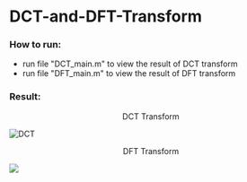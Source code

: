 # DCT-and-DFT-Transform
### How to run:

- run file "DCT_main.m" to view the result of DCT transform
- run file "DFT_main.m" to view the result of DFT transform

### Result:

<center>DCT Transform</center>

![DCT](C:\Users\benjamin\Pictures\DCT.JPG)

<center>DFT Transform</center>

![](C:\Users\benjamin\Pictures\DFT.JPG)
